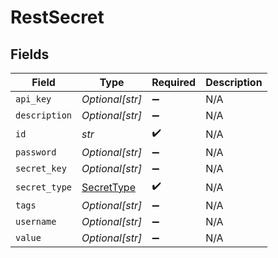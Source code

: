 # RestSecret


## Fields

| Field                                           | Type                                            | Required                                        | Description                                     |
| ----------------------------------------------- | ----------------------------------------------- | ----------------------------------------------- | ----------------------------------------------- |
| `api_key`                                       | *Optional[str]*                                 | :heavy_minus_sign:                              | N/A                                             |
| `description`                                   | *Optional[str]*                                 | :heavy_minus_sign:                              | N/A                                             |
| `id`                                            | *str*                                           | :heavy_check_mark:                              | N/A                                             |
| `password`                                      | *Optional[str]*                                 | :heavy_minus_sign:                              | N/A                                             |
| `secret_key`                                    | *Optional[str]*                                 | :heavy_minus_sign:                              | N/A                                             |
| `secret_type`                                   | [SecretType](../../models/shared/secrettype.md) | :heavy_check_mark:                              | N/A                                             |
| `tags`                                          | *Optional[str]*                                 | :heavy_minus_sign:                              | N/A                                             |
| `username`                                      | *Optional[str]*                                 | :heavy_minus_sign:                              | N/A                                             |
| `value`                                         | *Optional[str]*                                 | :heavy_minus_sign:                              | N/A                                             |